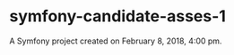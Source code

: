 symfony-candidate-asses-1
=========================

A Symfony project created on February 8, 2018, 4:00 pm.
